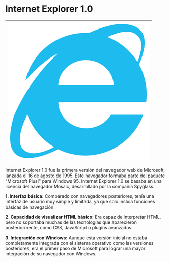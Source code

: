 # Internet Explorer 1.0 

|![Logo Internet explorer](https://github.com/CRBalta/CRBalta-SMX2-M8UF1A1-HistoriaWeb-95-Internet-Explorer-1.0-Baltasar/blob/main/Internet_Explorer_logo.svg)|
|----------------------|
Internet Explorer 1.0 fue la primera versión del navegador web de Microsoft, lanzada el 16 de agosto de 1995. Este navegador formaba parte del paquete "Microsoft Plus!" para Windows 95. Internet Explorer 1.0 se basaba en una licencia del navegador Mosaic, desarrollado por la compañía Spyglass.

__1. Interfaz básica:__ Comparado con navegadores posteriores, tenía una interfaz de usuario muy simple y limitada, ya que solo incluía funciones básicas de navegación.

__2. Capacidad de visualizar HTML básico:__ Era capaz de interpretar HTML, pero no soportaba muchas de las tecnologías que aparecieron posteriormente, como CSS, JavaScript o plugins avanzados.

__3. Integración con Windows:__ Aunque esta versión inicial no estaba completamente integrada con el sistema operativo como las versiones posteriores, era el primer paso de Microsoft para lograr una mayor integración de su navegador con Windows.